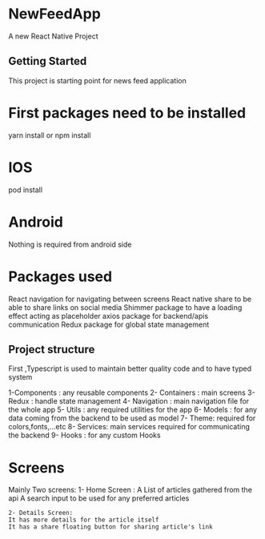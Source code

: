 # NewFeedApp
A new React Native Project

## Getting Started

This project is starting point for news feed application

# First packages need to be installed

yarn install or npm install

# IOS 
pod install

# Android

Nothing is required from android side

# Packages used
React navigation for navigating between screens
React native share to be able to share links on social media
Shimmer package to have a loading effect acting as placeholder
axios package for backend/apis communication
Redux package for global state management

## Project structure

First ,Typescript is used to maintain better quality code and to have typed system

1-Components : any reusable components
2- Containers : main screens
3- Redux : handle state management
4- Navigation : main navigation file for the whole app
5- Utils : any required utilities for the app
6- Models : for any data coming from the backend to be used as model
7- Theme: required for colors,fonts,...etc
8- Services: main services required for communicating the backend
9- Hooks : for any custom Hooks 

# Screens
Mainly Two screens:
    1- Home Screen : 
    A List of articles gathered from the api
    A search input to be used for any preferred articles

    2- Details Screen:
    It has more details for the article itself 
    It has a share floating button for sharing article's link



